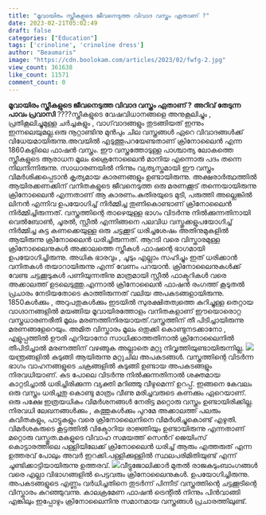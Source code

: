 ```yaml
---
title: "മൂവായിരം സ്ത്രീകളുടെ ജീവനെടുത്ത വിവാദ വസ്ത്രം ഏതാണ് ?"
date: 2023-02-21T05:02:49
draft: false
categories: ["Education"]
tags: ['crinoline', 'crinoline dress']
author: "Beaumaris"
image: "https://cdn.boolokam.com/articles/2023/02/fwfg-2.jpg"
view_count: 361638
like_count: 11571
comment_count: 0
---
```


**മൂവായിരം സ്ത്രീകളുടെ ജീവനെടുത്ത വിവാദ വസ്ത്രം ഏതാണ് ?** **അറിവ് തേടുന്ന പാവം പ്രവാസി** ????സ്ത്രീകളുടെ വേഷവിധാനങ്ങളെ അനുകൂലിച്ചും , പ്രതികൂലിച്ചുമുള്ള ചർച്ചകളും , വാഗ്‌വാദങ്ങളും തുടങ്ങിയത് ഇന്നും ഇന്നലെയുമല്ല.ഒരു നൂറ്റാണ്ടിനു മുൻപും ചില വസ്ത്രങ്ങൾ ഏറെ വിവാദങ്ങൾക്ക് വിധേയമായിരുന്നു.അവയിൽ എടുത്തുപറയേണ്ടതാണ് ക്രിനോലൈൻ എന്ന 1860കളിലെ ഫാഷൻ വസ്ത്രം. ഈ വസ്ത്രത്തോടുള്ള പാശ്ചാത്യ ലോകത്തെ സ്ത്രീകളുടെ ആരാധന മൂലം ക്രൈനോലൈൻ മാനിയ എന്നൊരു പദം തന്നെ നിലനിന്നിരുന്നു. സാധാരണയിൽ നിന്നും വ്യത്യസ്തമായി ഈ വസ്ത്രം വിമർശിക്കപ്പെടാൻ കൃത്യമായ കാരണങ്ങളും ഉണ്ടായിരുന്നു. അക്ഷരാർത്ഥത്തിൽ ആയിരക്കണക്കിന് വനിതകളുടെ ജീവനെടുത്ത ഒരു മരണക്കൂട് തന്നെയായിരുന്നു ക്രിനോലൈൻ എന്നതാണ് ആ കാരണം.കുതിരയുടെ മുടി, പരുത്തി അല്ലെങ്കിൽ ലിനൻ എന്നിവ ഉപയോഗിച്ച് നിർമ്മിച്ച തുണികൊണ്ടാണ് ക്രിനോലൈൻ നിർമ്മിച്ചിരുന്നത്. വസ്ത്രത്തിന്റെ താഴെയുള്ള ഭാഗം വിടർന്നു നിൽക്കുന്നതിനായി വെൽബോൺ, ചൂരൽ, സ്റ്റീൽ എന്നിങ്ങനെ പലവിധ വസ്തുക്കളുപയോഗിച്ച് നിർമ്മിച്ച കുട്ട കണക്കെയുള്ള ഒരു ചട്ടക്കൂട് ധരിച്ചശേഷം അതിനുമുകളിൽ ആയിരുന്നു ക്രിനോലൈൻ ധരിച്ചിരുന്നത്. ആറടി വരെ വിസ്താരമുള്ള ക്രിനോലൈനുകൾ അക്കാലത്തെ സ്ത്രീകൾ ഫാഷന്റെ ഭാഗമായി ഉപയോഗിച്ചിരുന്നു. അധിക ഭാരവും , ചൂടും എല്ലാം സഹിച്ചും ഇത് ധരിക്കാൻ വനിതകൾ തയാറായിരുന്നു എന്ന് വേണം പറയാൻ. ക്രിനോലൈനുകൾക്ക് വേണ്ട ചട്ടക്കൂടുകൾ പണിയുന്നതിനു മാത്രമായി സ്റ്റീൽ ഫാക്ടറികൾ വരെ അക്കാലത്ത് ഉടലെടുത്തു.എന്നാൽ ക്രിനോലൈൻ ഫാഷൻ രംഗത്ത് കൂടുതൽ പ്രചാരം നേടിയതോടെ കാത്തിരുന്നത് വലിയ അപകടങ്ങളായിരുന്നു. 1850കൾക്കും , അറുപതുകൾക്കും ഇടയിൽ സുരക്ഷിതത്വത്തെ കുറിച്ചുള്ള തെറ്റായ വാഗ്ദാനങ്ങളിൽ മയങ്ങിയ മൂവായിരത്തോളം വനിതകളാണ് ഈയൊരൊറ്റ വസ്ത്രധാരണരീതി മൂലം മരണത്തിനിരയായത്.വസ്ത്രത്തിന് തീ പിടിച്ചായിരുന്നു മരണങ്ങളേറെയും. അമിത വിസ്താരം മൂലം ഒതുക്കി കൊണ്ടുനടക്കാനോ , എളുപ്പത്തിൽ ഊരി എറിയാനോ സാധിക്കാത്തതിനാൽ ക്രിനോലൈനിൽ തീപിടിച്ചാൽ മരണത്തിന് വഴങ്ങുക അല്ലാതെ മറ്റു നിവൃത്തിയുണ്ടായിരുന്നില്ല. ![](https://cdn.boolokam.com/articles/2023/02/r2rtttt.jpg)യന്ത്രങ്ങളിൽ കുടുങ്ങി ആയിരുന്നു മറ്റുചില അപകടങ്ങൾ. വസ്ത്രത്തിന്റെ വിടർന്ന ഭാഗം വാഹനങ്ങളുടെ ചക്രങ്ങളിൽ കുടുങ്ങി ഉണ്ടായ അപകടങ്ങളും നിരവധിയാണ്. കുട പോലെ വിടർന്നു നിൽക്കുന്നതിനാൽ ശക്തമായ കാറ്റടിച്ചാൽ ധരിച്ചിരിക്കുന്ന വ്യക്തി മറിഞ്ഞു വീഴുമെന്ന് ഉറപ്പ്. ഇങ്ങനെ കേവലം ഒരു വസ്ത്രം ധരിച്ചതു കൊണ്ടു മാത്രം വീണു മരിച്ചവരുടെ കണക്കും ഏറെയാണ്. ഒരു പക്ഷേ ഇത്രയധികം വിമർശനങ്ങൾ നേരിട്ട മറ്റൊരു വസ്ത്രം ഉണ്ടായിരിക്കില്ല. നിരവധി ലേഖനങ്ങൾക്കും , കത്തുകൾക്കും പുറമേ അക്കാലത്ത് പലരും കവിതകളും, പാട്ടുകളും വരെ ക്രിനോലൈനിനെ വിമർശിച്ചുകൊണ്ട് എഴുതി. വിമർശകരുടെ കൂട്ടത്തിൽ വിക്ടോറിയ രാജ്ഞിയും ഉണ്ടായിരുന്നു എന്നതാണ് മറ്റൊരു വസ്തുത.മകളുടെ വിവാഹ സമയത്ത് സെൻറ് ജെയിംസ് കൊട്ടാരത്തിലെ പള്ളിയിലേക്ക് ക്രിനോലൈൻ ധരിച്ച് ആരും എത്തരുത് എന്ന ഉത്തരവ് പോലും അവർ ഇറക്കി.പള്ളിക്കുള്ളിൽ സ്ഥലപരിമിതിയുണ്ട് എന്ന് ചൂണ്ടിക്കാട്ടിയായിരുന്നു ഉത്തരവ്. ![](https://cdn.boolokam.com/articles/2023/02/fwggggg.jpg)വീട്ടുജോലിക്കാർ മുതൽ രാജകുടുംബാംഗങ്ങൾ വരെ എല്ലാ വിഭാഗങ്ങളിൽ പെട്ടവരും ക്രിനോലൈനുകൾ. ഉപയോഗിച്ചിരുന്നു. അപകടങ്ങളുടെ എണ്ണം വർധിച്ചതിനെ തുടർന്ന് പിന്നീട് വസ്ത്രത്തിന്റെ ചട്ടക്കൂടിന്റെ വിസ്താരം കുറഞ്ഞുവന്നു. കാലക്രമേണ ഫാഷൻ ട്രെന്റിൽ നിന്നും പിൻവാങ്ങി എങ്കിലും ഇപ്പോഴും ക്രിനോലൈനിനു സമാനമായ വസ്ത്രങ്ങൾ പ്രചാരത്തിലുണ്ട്.
